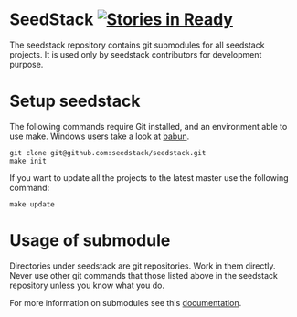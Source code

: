# SeedStack [![Stories in Ready](https://badge.waffle.io/seedstack/seedstack.png?label=ready&title=Ready)](https://waffle.io/seedstack/seedstack)

The seedstack repository contains git submodules for all seedstack
projects. It is used only by seedstack contributors for development
purpose.

# Setup seedstack

The following commands require Git installed, and an environment able
to use make. Windows users take a look at [babun](https://github.com/babun/babun).

    git clone git@github.com:seedstack/seedstack.git
    make init

If you want to update all the projects to the latest master use the following command:

    make update

# Usage of submodule

Directories under seedstack are git repositories. Work in them
directly. Never use other git commands that those listed above in the
seedstack repository unless you know what you do.

For more information on submodules see this [documentation](http://git-scm.com/book/en/v2/Git-Tools-Submodules).
